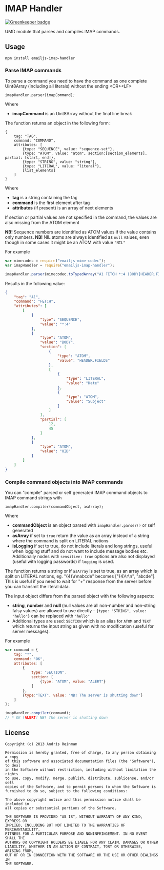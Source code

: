 # IMAP Handler

[![Greenkeeper badge](https://badges.greenkeeper.io/emailjs/emailjs-imap-handler.svg)](https://greenkeeper.io/)

UMD module that parses and compiles IMAP commands.

## Usage

```
npm install emailjs-imap-handler
```

### Parse IMAP commands

To parse a command you need to have the command as one complete Uint8Array (including all literals) without the ending &lt;CR&gt;&lt;LF&gt;

    imapHandler.parser(imapCommand);

Where

  * **imapCommand** is an Uint8Array without the final line break

The function returns an object in the following form:

```
{
    tag: "TAG",
    command: "COMMAND",
    attributes: [
        {type: "SEQUENCE", value: "sequence-set"},
        {type: "ATOM", value: "atom", section:[section_elements], partial: [start, end]},
        {type: "STRING", value: "string"},
        {type: "LITERAL", value: "literal"},
        [list_elements]
    ]
}
```

Where

  * **tag** is a string containing the tag
  * **command** is the first element after tag
  * **attributes** (if present) is an array of next elements

If section or partial values are not specified in the command, the values are also missing from the ATOM element

**NB!** Sequence numbers are identified as ATOM values if the value contains only numbers.
**NB!** NIL atoms are always identified as `null` values, even though in some cases it might be an ATOM with value `"NIL"`

For example

```javascript
var mimecodec = require("emailjs-mime-codec");
var imapHandler = require("emailjs-imap-handler");

imapHandler.parser(mimecodec.toTypedArray("A1 FETCH *:4 (BODY[HEADER.FIELDS ({4}\r\nDate Subject)]<12.45> UID)"));
```

Results in the following value:

```json
{
    "tag": "A1",
    "command": "FETCH",
    "attributes": [
        [
            {
                "type": "SEQUENCE",
                "value": "*:4"
            },
            {
                "type": "ATOM",
                "value": "BODY",
                "section": [
                    {
                        "type": "ATOM",
                        "value": "HEADER.FIELDS"
                    },
                    [
                        {
                            "type": "LITERAL",
                            "value": "Date"
                        },
                        {
                            "type": "ATOM",
                            "value": "Subject"
                        }
                    ]
                ],
                "partial": [
                    12,
                    45
                ]
            },
            {
                "type": "ATOM",
                "value": "UID"
            }
        ]
    ]
}
```

### Compile command objects into IMAP commands

You can "compile" parsed or self generated IMAP command objects to IMAP command strings with

    imapHandler.compiler(commandObject, asArray);

Where

  * **commandObject** is an object parsed with `imapHandler.parser()` or self generated
  * **asArray** if set to `true` return the value as an array instead of a string where the command is split on LITERAL notions
  * **isLogging** if set to true, do not include literals and long strings, useful when logging stuff and do not want to include message bodies etc. Additionally nodes with `sensitive: true` options are also not displayed (useful with logging passwords) if `logging` is used.

The function returns a string or if `asArray` is set to true, as an array which is split on LITERAL notions, eg. "{4}\r\nabcde" becomes ["{4}\r\n", "abcde"]. This is useful if you need to wait for "+" response from the server before you can transmit the literal data.

The input object differs from the parsed object with the following aspects:

  * **string**, **number** and **null** (null values are all non-number and non-string falsy values) are allowed to use directly - `{type: "STRING", value: "hello"}` can be replaced with `"hello"`
  * Additional types are used: `SECTION` which is an alias for `ATOM` and `TEXT` which returns the input string as given with no modification (useful for server messages).

For example

```javascript
var command = {
    tag: "*",
    command: "OK",
    attributes: [
        {
            type: "SECTION",
            section: [
                {type: "ATOM", value: "ALERT"}
            ]
        },
        {type:"TEXT", value: "NB! The server is shutting down"}
    ]
};

imapHandler.compiler(command);
// * OK [ALERT] NB! The server is shutting down
```

## License

```
Copyright (c) 2013 Andris Reinman

Permission is hereby granted, free of charge, to any person obtaining a copy
of this software and associated documentation files (the "Software"), to deal
in the Software without restriction, including without limitation the rights
to use, copy, modify, merge, publish, distribute, sublicense, and/or sell
copies of the Software, and to permit persons to whom the Software is
furnished to do so, subject to the following conditions:

The above copyright notice and this permission notice shall be included in
all copies or substantial portions of the Software.

THE SOFTWARE IS PROVIDED "AS IS", WITHOUT WARRANTY OF ANY KIND, EXPRESS OR
IMPLIED, INCLUDING BUT NOT LIMITED TO THE WARRANTIES OF MERCHANTABILITY,
FITNESS FOR A PARTICULAR PURPOSE AND NONINFRINGEMENT. IN NO EVENT SHALL THE
AUTHORS OR COPYRIGHT HOLDERS BE LIABLE FOR ANY CLAIM, DAMAGES OR OTHER
LIABILITY, WHETHER IN AN ACTION OF CONTRACT, TORT OR OTHERWISE, ARISING FROM,
OUT OF OR IN CONNECTION WITH THE SOFTWARE OR THE USE OR OTHER DEALINGS IN
THE SOFTWARE.
```
